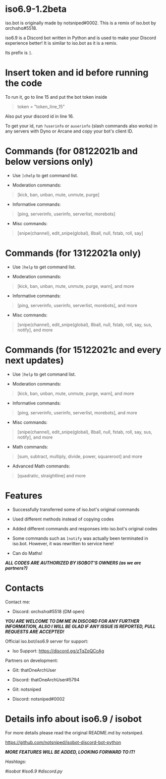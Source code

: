 # iso6.9-1.2beta
iso.bot is originally made by notsniped#0002. This is a remix of iso.bot by αrchιshα#5518.

iso6.9 is a Discord bot written in Python and is used to make your Discord experience better! It is similar to iso.bot as it is a remix.

Its prefix is `]`. 

# Insert token and id before running the code 
To run it, go to line 15 and put the bot token inside 

> token = "token_line_15"

Also put your discord id in line 16. 

To get your id, run `?userinfo` or `auserinfo` (slash commands also works) in any servers with Dyno or Arcane and copy your bot's client ID.

# Commands (for 08122021b and below versions only)
- Use `]chelp` to get command list.

- Moderation commands:
> [kick, ban, unban, mute, unmute, purge]

- Informative commands:
> [ping, serverinfo, userinfo, serverlist, morebots]

- Misc commands:
> [snipe(channel), edit_snipe(global), 8ball, null, fstab, roll, say]

# Commands (for 13122021a only)
- Use `]help` to get command list.

- Moderation commands:
> [kick, ban, unban, mute, unmute, purge, warn], and more

- Informative commands:
> [ping, serverinfo, userinfo, serverlist, morebots], and more

- Misc commands:
> [snipe(channel), edit_snipe(global), 8ball, null, fstab, roll, say, sus, notify], and more

# Commands (for 15122021c and every next updates)
- Use `]help` to get command list.

- Moderation commands:
> [kick, ban, unban, mute, unmute, purge, warn], and more

- Informative commands:
> [ping, serverinfo, userinfo, serverlist, morebots], and more

- Misc commands:
> [snipe(channel), edit_snipe(global), 8ball, null, fstab, roll, say, sus, notify], and more

- Math commands:
> [sum, subtract, multiply, divide, power, squareroot] and more

- Advanced Math commands:
> [quadratic, straightline] and more

# Features
- Successfully transferred some of iso.bot's original commands

- Used different methods instead of copying codes

- Added different commands and responses into iso.bot's original codes

- Some commands such as `]notify` was actually been terminated in iso.bot. However, it was rewritten to service here!

- Can do Maths!

***ALL CODES ARE AUTHORIZED BY ISOBOT'S OWNERS (as we are partners?)***

# Contacts
Contact me:
- Discord: αrchιshα#5518 (DM open)

***YOU ARE WELCOME TO DM ME IN DISCORD FOR ANY FURTHER INFORMATION, ALSO I WILL BE GLAD IF ANY ISSUE IS REPORTED, PULL REQUESTS ARE ACCEPTED!***

Official iso.bot/iso6.9 server for support:
- Iso Support: https://discord.gg/zTqZqQCcAg

Partners on development: 

- Git: thatOneArchUser
- Discord: thatOneArchUser#5794

- Git: notsniped
- Discord: notsniped#0002

# Details info about iso6.9 / isobot
For more details please read the original README.md by notsniped.

https://github.com/notsniped/isobot-discord-bot-python

***MORE FEATURES WILL BE ADDED, LOOKING FORWARD TO IT!***

*Hashtags:*

*#isobot #iso6.9 #discord.py*
